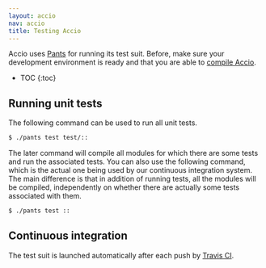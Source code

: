 ```yaml
---
layout: accio
nav: accio
title: Testing Accio
---
```


Accio uses [Pants](http://pantsbuild.org) for running its test suit.
Before, make sure your development environment is ready and that you are able to [compile Accio](compiling.html).

* TOC
{:toc}

## Running unit tests

The following command can be used to run all unit tests.

```bash
$ ./pants test test/:: 
```

The later command will compile all modules for which there are some tests and run the associated tests.
You can also use the following command, which is the actual one being used by our continuous integration system.
The main difference is that in addition of running tests, all the modules will be compiled, independently on whether there are actually some tests associated with them.

```bash
$ ./pants test ::
```

## Continuous integration

The test suit is launched automatically after each push by [Travis CI](https://travis-ci.com/pvcnt/location-privacy).